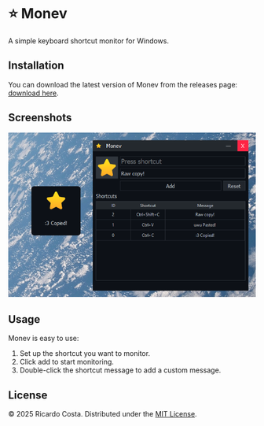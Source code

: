 # ⭐ Monev
A simple keyboard shortcut monitor for Windows.

## Installation
You can download the latest version of Monev from the releases page: [download here](https://github.com/astreuw/monev/releases).

## Screenshots
![](images/1.png)

## Usage
Monev is easy to use:
1. Set up the shortcut you want to monitor.
2. Click add to start monitoring.
3. Double-click the shortcut message to add a custom message.

## License
© 2025 Ricardo Costa. Distributed under the [MIT License](LICENSE).
